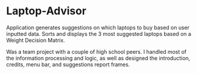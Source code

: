 # Laptop-Advisor
Application generates suggestions on which laptops to buy based on user inputted data. Sorts and displays the 3 most suggested laptops based on a Weight Decision Matrix.

Was a team project with a couple of high school peers. I handled most of the information processing and logic, as well as designed the introduction, credits, menu bar, and suggestions report frames. 
